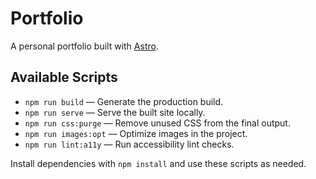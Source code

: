 # Portfolio

A personal portfolio built with [Astro](https://astro.build/).

## Available Scripts

- `npm run build` — Generate the production build.
- `npm run serve` — Serve the built site locally.
- `npm run css:purge` — Remove unused CSS from the final output.
- `npm run images:opt` — Optimize images in the project.
- `npm run lint:a11y` — Run accessibility lint checks.

Install dependencies with `npm install` and use these scripts as needed.

